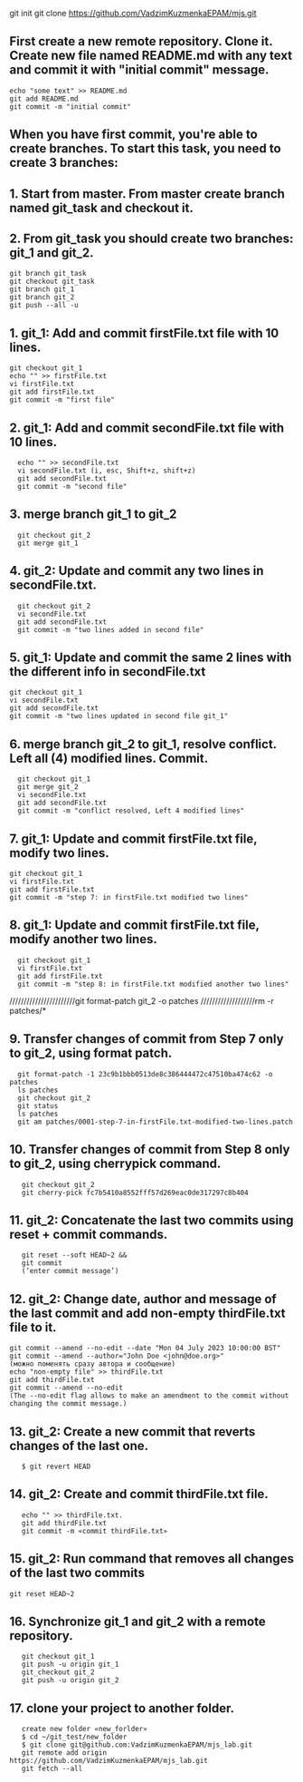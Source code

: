 git init
git clone https://github.com/VadzimKuzmenkaEPAM/mjs.git

## First create a new remote repository. Clone it. Create new file named README.md with any text and commit it with "initial commit" message.
    echo "some text" >> README.md
    git add README.md
    git commit -m "initial commit"
## When you have first commit, you're able to create branches. To start this task, you need to create 3 branches:
## 1.	Start from master. From master create branch named git_task and checkout it.
## 2.	From git_task you should create two branches: git_1 and git_2.

    git branch git_task
    git checkout git_task
    git branch git_1
    git branch git_2
    git push --all -u


## 1.	git_1: Add and commit firstFile.txt file with 10 lines.

    git checkout git_1
    echo "" >> firstFile.txt
    vi firstFile.txt
    git add firstFile.txt
    git commit -m "first file"
## 2.	git_1: Add and commit secondFile.txt file with 10 lines.
      echo "" >> secondFile.txt
      vi secondFile.txt (i, esc, Shift+z, shift+z)
      git add secondFile.txt
      git commit -m "second file"

## 3.	merge branch git_1 to git_2
      git checkout git_2
      git merge git_1

## 4.	git_2: Update and commit any two lines in secondFile.txt.
      git checkout git_2
      vi secondFile.txt
      git add secondFile.txt
      git commit -m "two lines added in second file"

## 5.	git_1: Update and commit the same 2 lines with the different info in secondFile.txt

    git checkout git_1
    vi secondFile.txt
    git add secondFile.txt
    git commit -m "two lines updated in second file git_1"

## 6.	merge branch git_2 to git_1, resolve conflict. Left all (4) modified lines. Commit.
      git checkout git_1
      git merge git_2
      vi secondFile.txt
      git add secondFile.txt
      git commit -m "conflict resolved, Left 4 modified lines"

## 7.	git_1: Update and commit firstFile.txt file, modify two lines.

    git checkout git_1
    vi firstFile.txt
    git add firstFile.txt
    git commit -m "step 7: in firstFile.txt modified two lines"

## 8.	git_1: Update and commit firstFile.txt file, modify another two lines.
      git checkout git_1
      vi firstFile.txt
      git add firstFile.txt
      git commit -m "step 8: in firstFile.txt modified another two lines"

///////////////////////git format-patch git_2 -o patches
///////////////////rm -r patches/*

## 9.	Transfer changes of commit from Step 7 only to git_2, using format patch.
      git format-patch -1 23c9b1bbb0513de8c386444472c47510ba474c62 -o patches
      ls patches
      git checkout git_2
      git status
      ls patches
      git am patches/0001-step-7-in-firstFile.txt-modified-two-lines.patch


## 10.	Transfer changes of commit from Step 8 only to git_2, using cherrypick command.
       git checkout git_2
       git cherry-pick fc7b5410a8552fff57d269eac0de317297c8b404

## 11.	git_2: Concatenate the last two commits using reset + commit commands.
       git reset --soft HEAD~2 &&
       git commit
       (‘enter commit message’)
## 12.	git_2: Change date, author and message of the last commit and add non-empty thirdFile.txt file to it.

    git commit --amend --no-edit --date "Mon 04 July 2023 10:00:00 BST"
    git commit --amend --author="John Doe <john@doe.org>"
    (можно поменять сразу автора и сообщение)
    echo "non-empty file" >> thirdFile.txt
    git add thirdFile.txt
    git commit --amend --no-edit
    (The --no-edit flag allows to make an amendment to the commit without changing the commit message.)

## 13.	git_2: Create a new commit that reverts changes of the last one.
       $ git revert HEAD
## 14.	git_2: Create and commit thirdFile.txt file.
       echo "" >> thirdFile.txt.
       git add thirdFile.txt
       git commit -m «commit thirdFile.txt»
## 15.	git_2: Run command that removes all changes of the last two commits

    git reset HEAD~2

## 16.	Synchronize git_1 and git_2 with a remote repository.
       git checkout git_1
       git push -u origin git_1
       git_checkout git_2
       git push -u origin git_2

## 17.	clone your project to another folder.
       create new folder «new_forlder»
       $ cd ~/git_test/new_folder
       $ git clone git@github.com:VadzimKuzmenkaEPAM/mjs_lab.git
       git remote add origin https://github.com/VadzimKuzmenkaEPAM/mjs_lab.git
       git fetch --all


